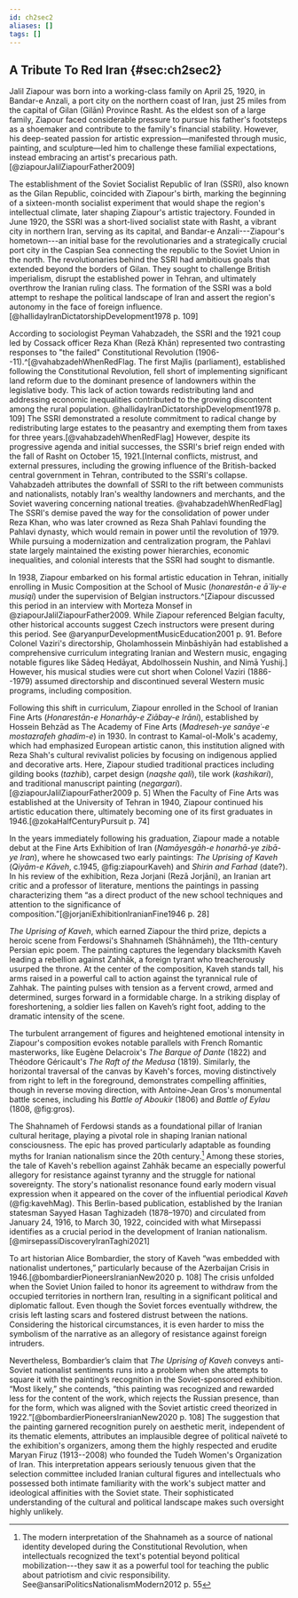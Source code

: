 ```yaml
---
id: ch2sec2
aliases: []
tags: []
---
```


## A Tribute To Red Iran {#sec:ch2sec2}

Jalil Ziapour was born into a working-class family on April 25, 1920, in Bandar-e Anzali, a port city on the northern coast of Iran, just 25 miles from the capital of Gilan (Gilān) Province Rasht.
As the eldest son of a large family, Ziapour faced considerable pressure to pursue his father's footsteps as a shoemaker and contribute to the family's financial stability. However, his deep-seated passion for artistic expression—manifested through music, painting, and sculpture—led him to challenge these familial expectations, instead embracing an artist's precarious path.[@ziapourJalilZiapourFather2009]

The establishment of the Soviet Socialist Republic of Iran (SSRI), also known as the Gilan Republic, coincided with Ziapour's birth, marking the beginning of a sixteen-month socialist experiment that would shape the region's intellectual climate, later shaping Ziapour's artistic trajectory.
Founded in June 1920, the SSRI was a short-lived socialist state with Rasht, a vibrant city in northern Iran, serving as its capital, and Bandar-e Anzali---Ziapour's hometown---an initial base for the revolutionaries and a strategically crucial port city in the Caspian Sea connecting the republic to the Soviet Union in the north.
The revolutionaries behind the SSRI had ambitious goals that extended beyond the borders of Gilan. They sought to challenge British imperialism, disrupt the established power in Tehran, and ultimately overthrow the Iranian ruling class.
The formation of the SSRI was a bold attempt to reshape the political landscape of Iran and assert the region's autonomy in the face of foreign influence.[@hallidayIranDictatorshipDevelopment1978 p. 109]

According to sociologist Peyman Vahabzadeh, the SSRI and the 1921 coup led by Cossack officer Reza Khan (Rezā Khān) represented two contrasting responses to "the failed" Constitutional Revolution (1906--11).^[@vahabzadehWhenRedFlag.
The first Majlis (parliament), established following the Constitutional Revolution, fell short of implementing significant land reform due to the dominant presence of landowners within the legislative body.
This lack of action towards redistributing land and addressing economic inequalities contributed to the growing discontent among the rural population. @hallidayIranDictatorshipDevelopment1978 p. 109]
The SSRI demonstrated a resolute commitment to radical change by redistributing large estates to the peasantry and exempting them from taxes for three years.[@vahabzadehWhenRedFlag]
However, despite its progressive agenda and initial successes, the SSRI's brief reign ended with the fall of Rasht on October 15, 1921.[Internal conflicts, mistrust, and external pressures, including the growing influence of the British-backed central government in Tehran, contributed to the SSRI's collapse. Vahabzadeh attributes the downfall of SSRI to the rift between communists and nationalists, notably Iran's wealthy landowners and merchants, and the Soviet wavering concerning national treaties. @vahabzadehWhenRedFlag]
The SSRI's demise paved the way for the consolidation of power under Reza Khan, who was later crowned as Reza Shah Pahlavi founding the Pahlavi dynasty, which would remain in power until the revolution of 1979.
While pursuing a modernization and centralization program, the Pahlavi state largely maintained the existing power hierarchies, economic inequalities, and colonial interests that the SSRI had sought to dismantle.

In 1938, Ziapour embarked on his formal artistic education in Tehran, initially enrolling in Music Composition at the School of Music (*honarestān-e ā`liy-e musiqi*) under the supervision of Belgian instructors.^[Ziapour discussed this period in an interview with Morteza Monsef in @ziapourJalilZiapourFather2009. While Ziapour referenced Belgian faculty, other historical accounts suggest Czech instructors were present during this period. See @aryanpurDevelopmentMusicEducation2001 p. 91. Before Colonel Vaziri's directorship, Gholamhossein Minbāshiyān had established a comprehensive curriculum integrating Iranian and Western music, engaging notable figures like Sādeq Hedāyat, Abdolhossein Nushin, and Nimā Yushij.]
However, his musical studies were cut short when Colonel Vaziri (1886--1979) assumed directorship and discontinued several Western music programs, including composition.

Following this shift in curriculum, Ziapour enrolled in the School of Iranian Fine Arts (*Honarestān-e Honarhāy-e Ziābay-e Irāni*), established by Hossein Behzād as The Academy of Fine Arts (*Madreseh-ye sanāyeʿ-e mostazrafeh ghadim-e*) in 1930. In contrast to Kamal-ol-Molk's academy, which had emphasized European artistic canon, this institution aligned with Reza Shah's cultural revivalist policies by focusing on indigenous applied and decorative arts. Here, Ziapour studied traditional practices including gilding books (*tazhib*), carpet design (*naqshe qali*), tile work (*kashikari*), and traditional manuscript painting (*negargari*).[@ziapourJalilZiapourFather2009 p. 5] When the Faculty of Fine Arts was established at the University of Tehran in 1940, Ziapour continued his artistic education there, ultimately becoming one of its first graduates in 1946.[@zokaHalfCenturyPursuit p. 74]

In the years immediately following his graduation, Ziapour made a notable debut at the Fine Arts Exhibition of Iran (*Namāyesgāh-e honarhā-ye zibā-ye Iran*), where he showcased two early paintings: *The Uprising of Kaveh* (*Qiyām-e Kāveh*, c.1945, @fig:ziapourKaveh) and *Shirin and Farhad* (date?). In his review of the exhibition, Reza Jorjani (Rezā Jorjāni), an Iranian art critic and a professor of literature, mentions the paintings in passing characterizing them “as a direct product of the new school techniques and attention to the significance of composition.”[@jorjaniExhibitionIranianFine1946 p. 28]

*The Uprising of Kaveh*, which earned Ziapour the third prize, depicts a heroic scene from Ferdowsi's Shahnameh (Shāhnāmeh), the 11th-century Persian epic poem. The painting captures the legendary blacksmith Kaveh leading a rebellion against Zahhāk, a foreign tyrant who treacherously usurped the throne.
At the center of the composition, Kaveh stands tall, his arms raised in a powerful call to action against the tyrannical rule of Zahhak. The painting pulses with tension as a fervent crowd, armed and determined, surges forward in a formidable charge. In a striking display of foreshortening, a soldier lies fallen on Kaveh’s right foot, adding to the dramatic intensity of the scene.

The turbulent arrangement of figures and heightened emotional intensity in Ziapour's composition evokes notable parallels with French Romantic masterworks, like Eugène Delacroix's *The Barque of Dante* (1822) and Théodore Géricault's *The Raft of the Medusa* (1819). Similarly, the horizontal traversal of the canvas by Kaveh's forces, moving distinctively from right to left in the foreground, demonstrates compelling affinities, though in reverse moving direction, with Antoine-Jean Gros's monumental battle scenes, including his *Battle of Aboukir* (1806) and *Battle of Eylau* (1808, @fig:gros).

The Shahnameh of Ferdowsi stands as a foundational pillar of Iranian cultural heritage, playing a pivotal role in shaping Iranian national consciousness.
The epic has proved particularly adaptable as founding myths for Iranian nationalism since the 20th century.[^1] Among these stories, the tale of Kaveh's rebellion against Zahhāk became an especially powerful allegory for resistance against tyranny and the struggle for national sovereignty.
The story's nationalist resonance found early modern visual expression when it appeared on the cover of the influential periodical *Kaveh* (@fig:kavehMag). This Berlin-based publication, established by the Iranian statesman Sayyed Hasan Taghizadeh (1878–1970) and circulated from January 24, 1916, to March 30, 1922, coincided with what Mirsepassi identifies as a crucial period in the development of Iranian nationalism.[@mirsepassiDiscoveryIranTaghi2021]

To art historian Alice Bombardier, the story of Kaveh “was embedded with nationalist undertones,” particularly because of the Azerbaijan Crisis in 1946.[@bombardierPioneersIranianNew2020 p. 108]
The crisis unfolded when the Soviet Union failed to honor its agreement to withdraw from the occupied territories in northern Iran, resulting in a significant political and diplomatic fallout.
Even though the Soviet forces eventually withdrew, the crisis left lasting scars and fostered distrust between the nations.
Considering the historical circumstances, it is even harder to miss the symbolism of the narrative as an allegory of resistance against foreign intruders.

Nevertheless, Bombardier’s claim that *The Uprising of Kaveh* conveys anti-Soviet nationalist sentiments runs into a problem when she attempts to square it with the painting’s recognition in the Soviet-sponsored exhibition.
“Most likely,” she contends, “this painting was recognized and rewarded less for the content of the work, which rejects the Russian presence, than for the form, which was aligned with the Soviet artistic creed theorized in 1922.”[@bombardierPioneersIranianNew2020 p. 108]
The suggestion that the painting garnered recognition purely on aesthetic merit, independent of its thematic elements, attributes an implausible degree of political naïveté to the exhibition's organizers, among them the highly respected and erudite Maryan Firuz (1913--2008) who founded the Tudeh Women's Organization of Iran. This interpretation appears seriously tenuous given that the selection committee included Iranian cultural figures and intellectuals who possessed both intimate familiarity with the work's subject matter and ideological affinities with the Soviet state. Their sophisticated understanding of the cultural and political landscape makes such oversight highly unlikely.

[^1]: The modern interpretation of the Shahnameh as a source of national identity developed during the Constitutional Revolution, when intellectuals recognized the text's potential beyond political mobilization---they saw it as a powerful tool for teaching the public about patriotism and civic responsibility. See@ansariPoliticsNationalismModern2012 p. 55  
